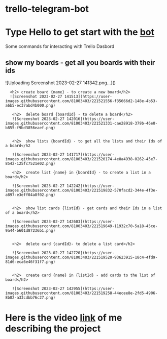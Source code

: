 # trello-telegram-bot
<h1> Type Hello to get start with the <a href="https://web.telegram.org/z/#6200584357" target="_blank">bot</a></h1>
 Some commands for interacting with Trello Dasbord
      <h2> show my boards - get all you boards with their ids</h2>
      ![Uploading Screenshot 2023-02-27 141342.png…]()

      <h2> create board {name} - to create a new board</h2>
      ![Screenshot 2023-02-27 141513](https://user-images.githubusercontent.com/81003403/221521556-f35666d2-148e-4b53-a6b5-ec37abd4b000.png)

       <h2>  delete board {boardId} - to delete a board</h2>
       ![Screenshot 2023-02-27 142016](https://user-images.githubusercontent.com/81003403/221521331-cae28918-379b-46e0-b855-f9bd3856eaef.png)

       
       <h2>  show lists {boardId} - to get all the lists and their Ids of a board</h2
       
       ![Screenshot 2023-02-27 141717](https://user-images.githubusercontent.com/81003403/221520174-4e8a4938-0262-45e7-8542-125fc7521e02.png)

       <h2>  create list {name} in {boardId} - to create a list in a board</h2>
       
       ![Screenshot 2023-02-27 142242](https://user-images.githubusercontent.com/81003403/221519832-570facd2-344e-4f3e-a897-e3eff04a8f02.png)
       
       
       <h2>  show list cards {listId} - get cards and their Ids in a list of a board</h2>
       
       ![Screenshot 2023-02-27 142603](https://user-images.githubusercontent.com/81003403/221519649-11932c70-5a18-45ce-9a44-b601d87236b1.png)
       
       
       <h2>  delete card {cardId}- to delete a list card</h2>
       
       ![Screenshot 2023-02-27 142720](https://user-images.githubusercontent.com/81003403/221519520-93623915-18c4-4fd9-81d6-eca6e46f31f7.png)
       
       
       <h2>  create card {name} in {listId} - add cards to the list of board</h2>
       
       ![Screenshot 2023-02-27 142955](https://user-images.githubusercontent.com/81003403/221519258-44ecee8e-2fd5-4906-8b82-a33cdbb76c27.png)
       
<h1>Here is the video <a href="https://drive.google.com/file/d/1RQGQJUX08bRetlO5fFu2ksGsWyI6myYH/view?usp=sharing">link</a> of me describing the project </h1>
